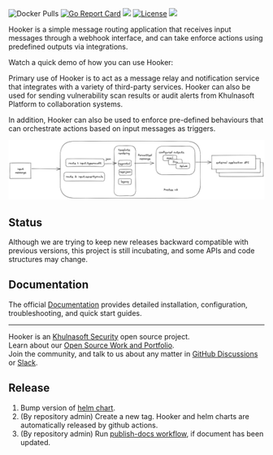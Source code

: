 ![Docker Pulls][docker-pull]
[![Go Report Card][report-card-img]][report-card]
![](https://github.com/khulnasoft-lab/hooker/workflows/Go/badge.svg)
[![License][license-img]][license]
<a href="https://slack.khulnasoft.com/?_ga=2.51428586.2119512742.1655808394-1739877964.1641199050">
<img src="https://img.shields.io/static/v1?label=Slack&message=Join+our+Community&color=4a154b&logo=slack">
</a>


[download]: https://img.shields.io/github/downloads/khulnasoft-lab/hooker/total?logo=github
[release-img]: https://img.shields.io/github/release/khulnasoft-lab/hooker.png?logo=github
[release]: https://github.com/khulnasoft-lab/hooker/releases
[docker-pull]: https://img.shields.io/docker/pulls/khulnasoft/hooker?logo=docker&label=docker%20pulls%20%2F%20hooker
[go-doc-img]: https://godoc.org/github.com/khulnasoft-lab/hooker?status.svg
[report-card-img]: https://goreportcard.com/badge/github.com/khulnasoft-lab/hooker
[report-card]: https://goreportcard.com/report/github.com/khulnasoft-lab/hooker
[license-img]: https://img.shields.io/badge/License-mit-blue.svg
[license]: https://github.com/khulnasoft-lab/hooker/blob/master/LICENSE


Hooker is a simple message routing application that receives input messages through a webhook interface, and can take enforce actions using predefined outputs via integrations.

Watch a quick demo of how you can use Hooker:

Primary use of Hooker is to act as a message relay and notification service that integrates with a variety of third-party services. Hooker can also be used for sending vulnerability scan results or audit alerts from Khulnasoft Platform to collaboration systems.

In addition, Hooker can also be used to enforce pre-defined behaviours that can orchestrate actions based on input messages as triggers.

![Hooker v2 scheme](docs/img/hooker-v2-scheme.png)

## Status
Although we are trying to keep new releases backward compatible with previous versions, this project is still incubating,
and some APIs and code structures may change.

## Documentation
The official [Documentation] provides detailed installation, configuration, troubleshooting, and quick start guides.

---
Hooker is an [Khulnasoft Security](https://khulnasoft.com) open source project.  
Learn about our [Open Source Work and Portfolio].  
Join the community, and talk to us about any matter in [GitHub Discussions] or [Slack].

[Documentation]: https://khulnasoft-lab.github.io/hooker/latest
[Open Source Work and Portfolio]: https://www.khulnasoft.com/products/open-source-projects/
[Slack]: https://slack.khulnasoft.com/
[GitHub Discussions]: https://github.com/khulnasoft-lab/hooker/discussions


## Release

1. Bump version of [helm chart](https://github.com/khulnasoft-lab/hooker/blob/main/deploy/helm/hooker/Chart.yaml).
1. (By repository admin) Create a new tag. Hooker and helm charts are automatically released by github actions.
1. (By repository admin) Run [publish-docs workflow](https://github.com/khulnasoft-lab/hooker/blob/main/.github/workflows/publish-docs.yml), if document has been updated.
